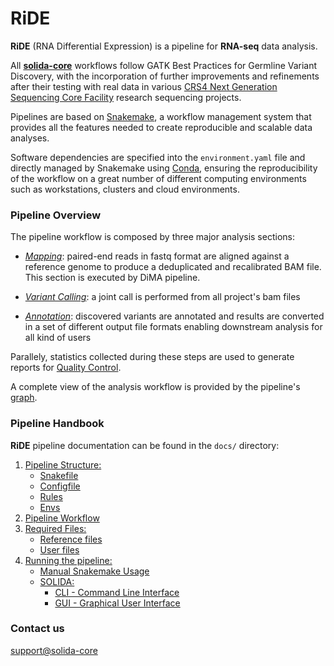# RiDE 
**RiDE** (RNA Differential Expression) is a pipeline for **RNA-seq** data analysis.


All **[solida-core](https://github.com/solida-core)** workflows follow GATK Best Practices for Germline Variant Discovery, with the incorporation of further improvements and refinements after their testing with real data in various [CRS4 Next Generation Sequencing Core Facility](http://next.crs4.it) research sequencing projects.

Pipelines are based on [Snakemake](https://snakemake.readthedocs.io/en/stable/), a workflow management system that provides all the features needed to create reproducible and scalable data analyses.

Software dependencies are specified into the `environment.yaml` file and directly managed by Snakemake using [Conda](https://docs.conda.io/en/latest/miniconda.html), ensuring the reproducibility of the workflow on a great number of different computing environments such as workstations, clusters and cloud environments.


### Pipeline Overview
The pipeline workflow is composed by three major analysis sections:
 * [_Mapping_](docs/ride_workflow.md#mapping): paired-end reads in fastq format are aligned against a reference genome to produce a deduplicated and recalibrated BAM file. This section is executed by DiMA pipeline.

 * [_Variant Calling_](docs/diva_workflow.md#variant-calling): a joint call is performed from all project's bam files
 
 * [_Annotation_](docs/diva_workflow.md#annotation): discovered variants are annotated and results are converted in a set of different output file formats enabling downstream analysis for all kind of users
 
Parallely, statistics collected during these steps are used to generate reports for [Quality Control](#quality-control).

A complete view of the analysis workflow is provided by the pipeline's [graph](images/ride.png).



### Pipeline Handbook
**RiDE** pipeline documentation can be found in the `docs/` directory:


1. [Pipeline Structure:](https://github.com/solida-core/docs/blob/master/pipeline_structure.md)
    * [Snakefile](https://github.com/solida-core/docs/blob/master/pipeline_structure.md#snakefile)
    * [Configfile](https://github.com/solida-core/docs/blob/master/pipeline_structure.md#configfile)
    * [Rules](https://github.com/solida-core/docs/blob/master/pipeline_structure.md#rules)
    * [Envs](https://github.com/solida-core/docs/blob/master/pipeline_structure.md#envs)
2. [Pipeline Workflow](docs/ride_workflow.md)
3. [Required Files:]()
    * [Reference files](docs/reference_files.md)
    * [User files](docs/user_files.md)
4. [Running the pipeline:]()
    * [Manual Snakemake Usage](docs/ride_snakemake.md)
    * [SOLIDA:]()
        * [CLI - Command Line Interface](https://github.com/solida-core/solida/blob/master/README.md)
        * [GUI - Graphical User Interface]()






### Contact us
[support@solida-core](mailto:m.massidda@crs4.it) 